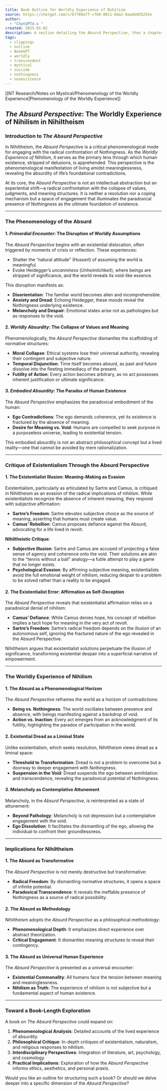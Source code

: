 ```yaml
---
title: Book Outline for Worldly Experience of Nihilism
source: https://chatgpt.com/c/67760a7f-cfb0-8011-8da1-8aade035291e
author:
  - "ChatGPT4.o "
created: 2025-01-02
description: A section detailing the Absurd Perspective, then a chapter by chapter outline for a book on the Worldly Experience of Nihilism
tags:
  - clippings
  - outline
  - BookGPT
  - worldly
  - transcendent
  - mystical
  - suicide
  - nothingness
  - nonexistence
---
```

[[NT Research/Notes on Mystical/Phenomenology of the Worldly Experience|Phenomenology of the Worldly Experience]]

## *The Absurd Perspective*: The Worldly Experience of Nihilism in Nihiltheism

### Introduction to *The Absurd Perspective*

In Nihiltheism, the *Absurd Perspective* is a critical phenomenological mode for engaging with the radical confrontation of Nothingness. As the *Worldly Experience of Nihilism*, it serves as the primary lens through which human existence, stripped of delusions, is apprehended. This perspective is the phenomenological manifestation of living amidst meaninglessness, revealing the absurdity of life’s foundational contradictions.

At its core, the *Absurd Perspective* is not an intellectual abstraction but an experiential shift—a radical confrontation with the collapse of values, judgments, and meaning structures. It is neither a resolution nor a coping mechanism but a space of engagement that illuminates the paradoxical presence of Nothingness as the ultimate foundation of existence.

---

### The Phenomenology of the Absurd

#### 1\. *Primordial Encounter*: The Disruption of Worldly Assumptions

The *Absurd Perspective* begins with an existential dislocation, often triggered by moments of crisis or reflection. These experiences:

- Shatter the “natural attitude” (Husserl) of assuming the world is meaningful.
- Evoke Heidegger’s *uncanniness* (*Unheimlichkeit*), where beings are stripped of significance, and the world reveals its void-like essence.

This disruption manifests as:

- **Disorientation**: The familiar world becomes alien and incomprehensible.
- **Anxiety and Dread**: Echoing Heidegger, these moods reveal the Nothingness underlying existence.
- **Melancholy and Despair**: Emotional states arise not as pathologies but as responses to the void.

#### 2\. *Worldly Absurdity*: The Collapse of Values and Meaning

Phenomenologically, the *Absurd Perspective* dismantles the scaffolding of normative structures:

- **Moral Collapse**: Ethical systems lose their universal authority, revealing their contingent and subjective nature.
- **Temporal Disjunction**: Time itself becomes absurd, as past and future dissolve into the fleeting immediacy of the present.
- **Futility of Action**: Every action becomes arbitrary, as no act possesses inherent justification or ultimate significance.

#### 3\. *Embodied Absurdity*: The Paradox of Human Existence

The *Absurd Perspective* emphasizes the paradoxical embodiment of the human:

- **Ego Contradictions**: The ego demands coherence, yet its existence is fractured by the absence of meaning.
- **Desire for Meaning vs. Void**: Humans are compelled to seek purpose in a purposeless universe, leading to existential tension.

This embodied absurdity is not an abstract philosophical concept but a lived reality—one that cannot be avoided by mere rationalization.

---

### Critique of Existentialism Through the Absurd Perspective

#### 1\. The Existentialist Illusion: Meaning-Making as Evasion

Existentialism, particularly as articulated by Sartre and Camus, is critiqued in Nihiltheism as an evasion of the radical implications of nihilism. While existentialists recognize the absence of inherent meaning, they respond with subjective affirmation:

- **Sartre’s Freedom**: Sartre elevates subjective choice as the source of meaning, asserting that humans must create value.
- **Camus’ Rebellion**: Camus proposes defiance against the Absurd, advocating for a life lived in revolt.

**Nihiltheistic Critique**:

- **Subjective Illusion**: Sartre and Camus are accused of projecting a false sense of agency and coherence onto the void. Their solutions are akin to the “tennis without a ball” analogy—a futile attempt to play a game that no longer exists.
- **Psychological Evasion**: By affirming subjective meaning, existentialists avoid the full emotional weight of nihilism, reducing despair to a problem to be solved rather than a reality to be engaged.

#### 2\. The Existentialist Error: Affirmation as Self-Deception

The *Absurd Perspective* reveals that existentialist affirmation relies on a paradoxical denial of nihilism:

- **Camus’ Defiance**: While Camus denies hope, his concept of rebellion implies a tacit hope for meaning in the very act of revolt.
- **Sartre’s Freedom**: Sartre’s radical freedom depends on the illusion of an autonomous self, ignoring the fractured nature of the ego revealed in the Absurd Perspective.

Nihiltheism argues that existentialist solutions perpetuate the illusion of significance, transforming existential despair into a superficial narrative of empowerment.

---

### The Worldly Experience of Nihilism

#### 1\. The Absurd as a Phenomenological Horizon

The *Absurd Perspective* reframes the world as a horizon of contradictions:

- **Being vs. Nothingness**: The world oscillates between presence and absence, with beings manifesting against a backdrop of void.
- **Action vs. Inaction**: Every act emerges from an acknowledgment of its futility, highlighting the paradox of participation in the world.

#### 2\. Existential Dread as a Liminal State

Unlike existentialism, which seeks resolution, Nihiltheism views dread as a liminal space:

- **Threshold to Transformation**: Dread is not a problem to overcome but a doorway to deeper engagement with Nothingness.
- **Suspension in the Void**: Dread suspends the ego between annihilation and transcendence, revealing the paradoxical potential of Nothingness.

#### 3\. Melancholy as Contemplative Attunement

Melancholy, in the *Absurd Perspective*, is reinterpreted as a state of attunement:

- **Beyond Pathology**: Melancholy is not depression but a contemplative engagement with the void.
- **Ego Dissolution**: It facilitates the dismantling of the ego, allowing the individual to confront their groundlessness.

---

### Implications for Nihiltheism

#### 1\. The Absurd as Transformative

The *Absurd Perspective* is not merely destructive but transformative:

- **Radical Freedom**: By dismantling normative structures, it opens a space of infinite potential.
- **Paradoxical Transcendence**: It reveals the ineffable presence of Nothingness as a source of radical possibility.

#### 2\. The Absurd as Methodology

Nihiltheism adopts the *Absurd Perspective* as a philosophical methodology:

- **Phenomenological Depth**: It emphasizes direct experience over abstract theorization.
- **Critical Engagement**: It dismantles meaning structures to reveal their contingency.

#### 3\. The Absurd as Universal Human Experience

The *Absurd Perspective* is presented as a universal encounter:

- **Existential Commonality**: All humans face the tension between meaning and meaninglessness.
- **Nihilism as Truth**: The experience of nihilism is not subjective but a fundamental aspect of human existence.

---

### Toward a Book-Length Exploration

A book on *The Absurd Perspective* could expand on:

1. **Phenomenological Analysis**: Detailed accounts of the lived experience of absurdity.
2. **Philosophical Critique**: In-depth critiques of existentialism, naturalism, and religious responses to nihilism.
3. **Interdisciplinary Perspectives**: Integration of literature, art, psychology, and cosmology.
4. **Practical Implications**: Exploration of how the *Absurd Perspective* informs ethics, aesthetics, and personal praxis.

Would you like an outline for structuring such a book? Or should we delve deeper into a specific dimension of the *Absurd Perspective*?